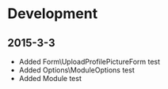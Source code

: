 # Development

2015-3-3
--------
- Added Form\UploadProfilePictureForm test
- Added Options\ModuleOptions test
- Added Module test
